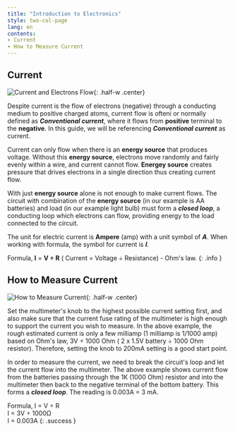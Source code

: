 ```yaml
---
title: "Introduction to Electronics"
style: two-col-page
lang: en
contents:
- Current
- How to Measure Current
---
```


## Current

![Current and Electrons Flow](img/current_electrons_flow.svg){: .half-w .center}

Despite current is the flow of electrons (negative) through a conducting medium to positive charged atoms, current flow is ofteni or normally defined as ***Conventional current***, where it flows from **positive** terminal to the **negative**. In this guide, we will be referencing ***Conventional current*** as current.

Current can only flow when there is an **energy source** that produces voltage. Without this **energy source**, electrons move randomly and fairly evenly within a wire, and current cannot flow. **Energey source** creates pressure that drives electrons in a single direction thus creating current flow.

With just  **energy source** alone is not enough to make current flows. The circuit with combination of the **energy source** (in our example is AA batteries) and load (in our example light bulb) must form a ***closed loop***, a conducting loop which electrons can flow, providing energy to the load connected to the circuit.

The unit for electric current is **Ampere** (amp) with a unit symbol of ***A***. When working with formula, the symbol for current is ***I***.

Formula, **I** = **V ÷ R** ( Current = Voltage ÷ Resistance) -  Ohm's law.
{: .info }

## How to Measure Current

![How to Measure Current](img/measure_current.svg){: .half-w .center}

Set the multimeter's knob to the highest possible current setting first, and also make sure that the current fuse rating of the multimeter is high enough to support the current you wish to measure. In the above example, the rough estimated current is only a few milliamp (1 milliamp is 1/1000 amp) based on Ohm's law, 3V ÷ 1000 Ohm ( 2 x 1.5V battery ÷ 1000 Ohm resistor). Therefore, setting the knob to 200mA setting is a good start point.

In order to measure the current, we need to break the circuit's loop and let the current flow into the multimeter. The above example shows current flow from the batteries passing through the 1K (1000 Ohm) resistor and into the multimeter then back to the negative terminal of the bottom battery. This forms a ***closed loop***. The reading is 0.003A = 3 mA.

Formula, 
I = V ÷ R 
<br/>I = 3V ÷ 1000Ω
<br/>I = 0.003A
{: .success }
